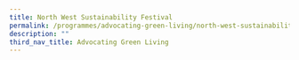 ```yaml
---
title: North West Sustainability Festival
permalink: /programmes/advocating-green-living/north-west-sustainability-festival/
description: ""
third_nav_title: Advocating Green Living
---
```

